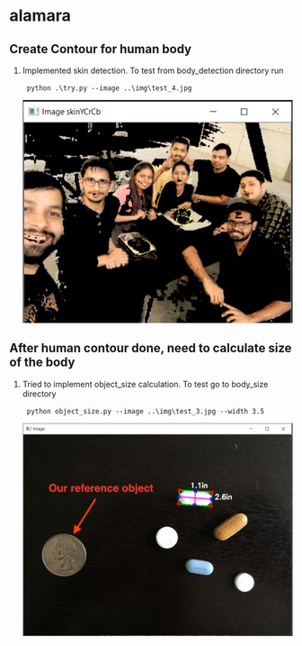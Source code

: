 # alamara

## Create Contour for human body

1. Implemented skin detection. To test from body_detection directory run

        python .\try.py --image ..\img\test_4.jpg

    ![Skin Detection](output\skin_detection.png)

## After human contour done, need to calculate size of the body

1. Tried to implement object_size calculation. To test go to body_size directory

        python object_size.py --image ..\img\test_3.jpg --width 3.5
    
    ![Skin Detection](output\object_size.png)
